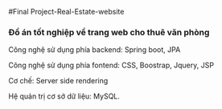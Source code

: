 #Final Project-Real-Estate-website
<h3>Đồ án tốt nghiệp về trang web cho thuê văn phòng</h3>
<p>Công nghệ sử dụng phía backend: Spring boot, JPA</p>
<p>Công nghệ sử dụng phía fontend: CSS, Boostrap, Jquery, JSP</p>
<p>Cơ chế: Server side rendering</p>
<p>Hệ quản trị cơ sở dữ liệu: MySQL.</p>
